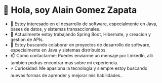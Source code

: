 # 👋 Hola, soy Alain Gomez Zapata
- 👀 Estoy interesado en el desarrollo de software, especialmente en Java, bases de datos, y sistemas transaccionales.
- 🌱 Actualmente estoy trabajando Spring Boot, Hibernate, y creacion y gestion de APIs.
- 💞️ Estoy buscando colaborar en proyectos de desarrollo de software, especialmente en Java y sistemas distribuidos.
- 📫 Cómo contactarme: Puedes enviarme un mensaje por LinkedIn, alli tambien podras encontrar mas sobre mi experiencia.
- ⚡ Curiosidad: Me apasiona la tecnología y siempre estoy buscando nuevas formas de aprender y mejorar mis habilidades..
